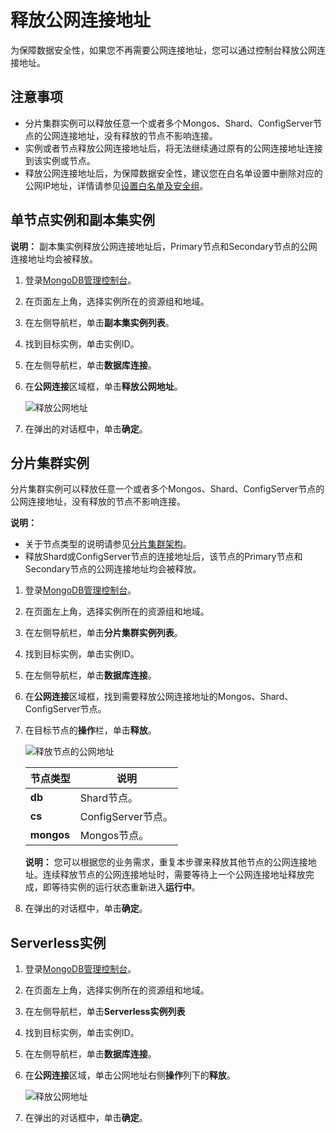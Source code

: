 # 释放公网连接地址

为保障数据安全性，如果您不再需要公网连接地址，您可以通过控制台释放公网连接地址。

## 注意事项

-   分片集群实例可以释放任意一个或者多个Mongos、Shard、ConfigServer节点的公网连接地址，没有释放的节点不影响连接。
-   实例或者节点释放公网连接地址后，将无法继续通过原有的公网连接地址连接到该实例或节点。
-   释放公网连接地址后，为保障数据安全性，建议您在白名单设置中删除对应的公网IP地址，详情请参见[设置白名单及安全组](/cn.zh-CN/用户指南/数据安全性/设置白名单及安全组.md)。

## 单节点实例和副本集实例

**说明：** 副本集实例释放公网连接地址后，Primary节点和Secondary节点的公网连接地址均会被释放。

1.  登录[MongoDB管理控制台](https://mongodb.console.aliyun.com/)。

2.  在页面左上角，选择实例所在的资源组和地域。

3.  在左侧导航栏，单击**副本集实例列表**。

4.  找到目标实例，单击实例ID。

5.  在左侧导航栏，单击**数据库连接**。

6.  在**公网连接**区域框，单击**释放公网地址**。

    ![释放公网地址](https://static-aliyun-doc.oss-cn-hangzhou.aliyuncs.com/assets/img/zh-CN/4646819951/p37322.png)

7.  在弹出的对话框中，单击**确定**。


## 分片集群实例

分片集群实例可以释放任意一个或者多个Mongos、Shard、ConfigServer节点的公网连接地址，没有释放的节点不影响连接。

**说明：**

-   关于节点类型的说明请参见[分片集群架构](/cn.zh-CN/产品简介/系统架构/分片集群架构.md)。
-   释放Shard或ConfigServer节点的连接地址后，该节点的Primary节点和Secondary节点的公网连接地址均会被释放。

1.  登录[MongoDB管理控制台](https://mongodb.console.aliyun.com/)。

2.  在页面左上角，选择实例所在的资源组和地域。

3.  在左侧导航栏，单击**分片集群实例列表**。

4.  找到目标实例，单击实例ID。

5.  在左侧导航栏，单击**数据库连接**。

6.  在**公网连接**区域框，找到需要释放公网连接地址的Mongos、Shard、ConfigServer节点。

7.  在目标节点的**操作**栏，单击**释放**。

    ![释放节点的公网地址](https://static-aliyun-doc.oss-cn-hangzhou.aliyuncs.com/assets/img/zh-CN/4646819951/p13376.png)

    |节点类型|说明|
    |----|--|
    |**db**|Shard节点。|
    |**cs**|ConfigServer节点。|
    |**mongos**|Mongos节点。|

    **说明：** 您可以根据您的业务需求，重复本步骤来释放其他节点的公网连接地址。连续释放节点的公网连接地址时，需要等待上一个公网连接地址释放完成，即等待实例的运行状态重新进入**运行中**。

8.  在弹出的对话框中，单击**确定**。


## Serverless实例

1.  登录[MongoDB管理控制台](https://mongodb.console.aliyun.com/)。

2.  在页面左上角，选择实例所在的资源组和地域。

3.  在左侧导航栏，单击**Serverless实例列表**

4.  找到目标实例，单击实例ID。

5.  在左侧导航栏，单击**数据库连接**。

6.  在**公网连接**区域，单击公网地址右侧**操作**列下的**释放**。

    ![释放公网地址](https://static-aliyun-doc.oss-cn-hangzhou.aliyuncs.com/assets/img/zh-CN/4483711061/p170497.png)

7.  在弹出的对话框中，单击**确定**。


